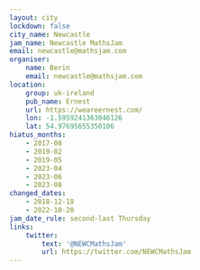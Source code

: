 ```yaml
---
layout: city
lockdown: false
city_name: Newcastle
jam_name: Newcastle MathsJam
email: newcastle@mathsjam.com
organiser:
    name: Berin
    email: newcastle@mathsjam.com
location:
    group: uk-ireland
    pub_name: Ernest
    url: https://weareernest.com/
    lon: -1.5959241363046126
    lat: 54.97695655350106
hiatus_months:
    - 2017-08
    - 2019-02
    - 2019-05
    - 2023-04
    - 2023-06
    - 2023-08
changed_dates:
    - 2018-12-18
    - 2022-10-20
jam_date_rule: second-last Thursday
links:
    twitter:
        text: '@NEWCMathsJam'
        url: https://twitter.com/NEWCMathsJam
---
```


